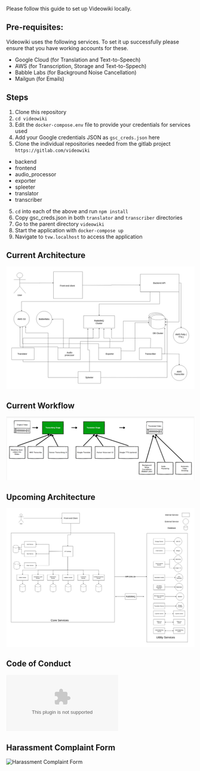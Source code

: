Please follow this guide to set up Videowiki locally.

## Pre-requisites:
Videowiki uses the following services. To set it up successfully please ensure
that you have working accounts for these.
- Google Cloud (for Translation and Text-to-Speech)
- AWS (for Transcription, Storage and Text-to-Sppech)
- Babble Labs (for Background Noise Cancellation)
- Mailgun (for Emails)

## Steps
1. Clone this repository
2. `cd videowiki`
2. Edit the `docker-compose.env` file to provide your credentials for services used
3. Add your Google credentials JSON as `gsc_creds.json` here
4. Clone the individual repositories needed from the gitlab project `https://gitlab.com/videowiki`
- backend
- frontend
- audio_processor
- exporter
- spleeter
- translator
- transcriber
5. `cd` into each of the above and run `npm install`
6. Copy gsc_creds.json in both `translator` and `transcriber` directories
7. Go to the parent directory `videowiki`
8. Start the application with `docker-compose up`
9. Navigate to `tvw.localhost` to access the application

## Current Architecture
![Current Architecture](Current_Architecture.jpg)

## Current Workflow
![Workflow](Workflow.png)

## Upcoming Architecture
![Upcoming Architecture](Upcoming_Architecture.jpg)

## Code of Conduct
![Code of Conduct](Code_of_Conduct.docx)

## Harassment Complaint Form
![Harassment Complaint Form](https://docs.google.com/forms/d/e/1FAIpQLScMR9EqywvmTrxBiDc3QQG0E50XsnCU8LO7olFQ_7yFgy2Okg/viewform)

